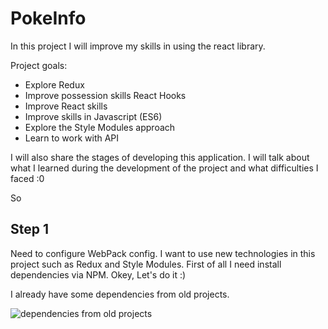 # PokeInfo

In this project I will improve my skills in using the react library.

Project goals:
+ Explore Redux
+ Improve possession skills React Hooks
+ Improve React skills
+ Improve skills in Javascript (ES6)
+ Explore the Style Modules approach
+ Learn to work with API


I will also share the stages of developing this application. I will talk 
about what I learned during the development of the project and what difficulties I faced :0

So

## Step 1 ##

Need to configure WebPack config. I want to use new technologies in this project such as Redux and Style Modules. First of all I need install dependencies via NPM. Okey, Let's do it :)

 I already have some dependencies from old projects.
 
 ![dependencies from old projects](https://i.ibb.co/dMXKZ2B/1.png)
